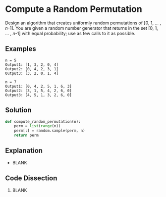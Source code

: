 # Compute a Random Permutation
Design an algorithm that creates uniformly random permutations of [0, 1, ... , _n_-1]. You are given a random number generator that returns in the set [0, 1, ... , _n_-1] with equal probability; use as few calls to it as possible.  
  
## Examples
```
n = 5
Output1: [1, 3, 2, 0, 4]
Output2: [0, 4, 2, 3, 1]
Output3: [3, 2, 0, 1, 4]

n = 7
Output1: [0, 4, 2, 5, 1, 6, 3]
Output2: [3, 1, 5, 4, 2, 6, 0]
Output3: [4, 5, 1, 3, 2, 6, 0]
```
  
## Solution
```python
def compute_random_permutation(n):
    perm = list(range(n))
    perm[:] = random.sample(perm, n)
    return perm
```
  
## Explanation
* BLANK  
  
## Code Dissection
1. BLANK  